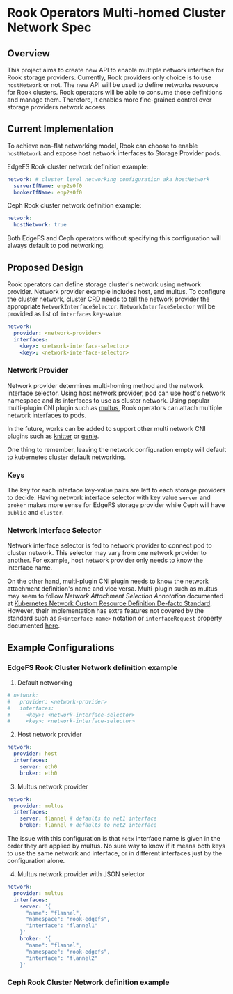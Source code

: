 # Rook Operators Multi-homed Cluster Network Spec

## Overview

This project aims to create new API to enable multiple network interface for
Rook storage providers. Currently, Rook providers only choice is to use
`hostNetwork` or not. The new API will be used to define networks resource for
Rook clusters. Rook operators will be able to consume those definitions and
manage them. Therefore, it enables more fine-grained control over storage
providers network access.

## Current Implementation

To achieve non-flat networking model, Rook can choose to enable `hostNetwork`
and expose host network interfaces to Storage Provider pods.

EdgeFS Rook cluster network definition example:
```yaml
network: # cluster level networking configuration aka hostNetwork
  serverIfName: enp2s0f0
  brokerIfName: enp2s0f0
```

Ceph Rook cluster network definition example:
```yaml
network:
  hostNetwork: true
```

Both EdgeFS and Ceph operators without specifying this configuration will always
default to pod networking.

## Proposed Design

Rook operators can define storage cluster's network using network provider.
Network provider example includes host, and multus. To configure the cluster
network, cluster CRD needs to tell the network provider the appropriate
`NetworkInterfaceSelector`. `NetworkInterfaceSelector` will be provided as list
of `interfaces` key-value.

```yaml
network:
  provider: <network-provider>
  interfaces:
    <key>: <network-interface-selector>
    <key>: <network-interface-selector>
```

### Network Provider

Network provider determines multi-homing method and the network interface
selector. Using host network provider, pod can use host's network namespace
and its interfaces to use as cluster network. Using popular multi-plugin CNI
plugin such as [multus][multus-cni], Rook operators can attach multiple network
interfaces to pods.

In the future, works can be added to support other multi network CNI plugins
such as [knitter][knitter-cni] or [genie][genie-cni].

One thing to remember, leaving the network configuration empty will default to
kubernetes cluster default networking.

### Keys

The key for each interface key-value pairs are left to each storage providers to
decide. Having network interface selector with key value `server` and `broker`
makes more sense for EdgeFS storage provider while Ceph will have `public` and
`cluster`.

### Network Interface Selector

Network interface selector is fed to network provider to connect pod to cluster
network. This selector may vary from one network provider to another. For
example, host network provider only needs to know the interface name.

On the other hand, multi-plugin CNI plugin needs to know the network attachment
definition's name and vice versa. Multi-plugin such as multus may seem to follow
_Network Attachment Selection Annotation_ documented at [Kubernetes Network
Custom Resource Definition De-facto Standard][network-crd]. However, their
implementation has extra features not covered by the standard such as
`@<interface-name>` notation or `interfaceRequest` property documented
[here][multus-annotation].

## Example Configurations

### EdgeFS Rook Cluster Network definition example

1. Default networking

```yaml
# network:
#   provider: <network-provider>
#   interfaces:
#     <key>: <network-interface-selector>
#     <key>: <network-interface-selector>
```

2. Host network provider

```yaml
network:
  provider: host
  interfaces:
    server: eth0
    broker: eth0
```

3. Multus network provider

```yaml
network:
  provider: multus
  interfaces:
    server: flannel # defaults to net1 interface
    broker: flannel # defaults to net2 interface
```

The issue with this configuration is that `netx` interface name is given in the
order they are applied by multus. No sure way to know if it means both keys to
use the same network and interface, or in different interfaces just by the
configuration alone.

4. Multus network provider with JSON selector

```yaml
network:
  provider: multus
  interfaces:
    server: '{
      "name": "flannel",
      "namespace": "rook-edgefs",
      "interface": "flannel1"
    }'
    broker: '{
      "name": "flannel",
      "namespace": "rook-edgefs",
      "interface": "flannel2"
    }'
```

### Ceph Rook Cluster Network definition example

<!--TODO-->

[multus-cni]: https://github.com/intel/multus-cni
[knitter-cni]: https://github.com/ZTE/Knitter
[genie-cni]: https://github.com/cni-genie/CNI-Genie/
[network-crd]: https://docs.google.com/document/d/1Ny03h6IDVy_e_vmElOqR7UdTPAG_RNydhVE1Kx54kFQ/edit
[multus-annotation]: https://github.com/intel/multus-cni/blob/master/doc/how-to-use.md#run-pod-with-network-annotation
